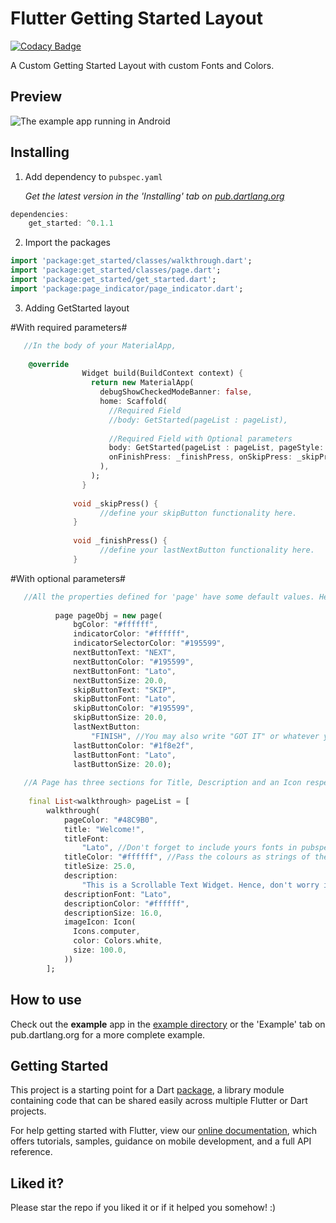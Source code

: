 # Flutter Getting Started Layout

[![Codacy Badge](https://api.codacy.com/project/badge/Grade/25283ed8fd2b4f65b86dd1124632bf2b)](https://app.codacy.com/app/iamriya/GetStarted-FlutterPackage?utm_source=github.com&utm_medium=referral&utm_content=iamriya/GetStarted-FlutterPackage&utm_campaign=Badge_Grade_Dashboard)

A Custom Getting Started Layout with custom Fonts and Colors.

## Preview

![The example app running in Android](https://github.com/MobMaxime/GetStarted-FlutterPackage/blob/master/walkthrough/gif/GettingStarted.gif)

## Installing

1.  Add dependency to `pubspec.yaml`

    *Get the latest version in the 'Installing' tab on [pub.dartlang.org](pub.dartlang.org)*
    
```dart
dependencies:
    get_started: ^0.1.1
```

2.  Import the packages

```dart
import 'package:get_started/classes/walkthrough.dart';
import 'package:get_started/classes/page.dart';
import 'package:get_started/get_started.dart';
import 'package:page_indicator/page_indicator.dart';
```

3.  Adding GetStarted layout

#With required parameters#

```dart
   //In the body of your MaterialApp,
   
    @override
                Widget build(BuildContext context) {
                  return new MaterialApp(
                    debugShowCheckedModeBanner: false,
                    home: Scaffold(
                      //Required Field
                      //body: GetStarted(pageList : pageList),
                      
                      //Required Field with Optional parameters
                      body: GetStarted(pageList : pageList, pageStyle: pageObj, indicatorShape : IndicatorShape.circle(size: 12.0),
                      onFinishPress: _finishPress, onSkipPress: _skipPress),
                    ),
                  );
                }
                
              void _skipPress() {
                    //define your skipButton functionality here.
              }
                
              void _finishPress() {
                    //define your lastNextButton functionality here.
              }
  ```         

#With optional parameters#

```dart
   //All the properties defined for 'page' have some default values. Hence, you may skip some size, etc. if you wish to! But defining a pageObj of page class is a must, so as to pass it as a parameter in GetStarted().
        
          page pageObj = new page(
              bgColor: "#ffffff",
              indicatorColor: "#ffffff",
              indicatorSelectorColor: "#195599",
              nextButtonText: "NEXT",
              nextButtonColor: "#195599",
              nextButtonFont: "Lato",
              nextButtonSize: 20.0,
              skipButtonText: "SKIP",
              skipButtonFont: "Lato",
              skipButtonColor: "#195599",
              skipButtonSize: 20.0,
              lastNextButton:
                  "FINISH", //You may also write "GOT IT" or whatever you wish :)
              lastButtonColor: "#1f8e2f",
              lastButtonFont: "Lato",
              lastButtonSize: 20.0);
              
   //A Page has three sections for Title, Description and an Icon respectively that can be customized for the text, font, color and size.
      
    final List<walkthrough> pageList = [
        walkthrough(
            pageColor: "#48C9B0",
            title: "Welcome!",
            titleFont:
                "Lato", //Don't forget to include yours fonts in pubspec.yaml file.
            titleColor: "#ffffff", //Pass the colours as strings of their hex codes.
            titleSize: 25.0,
            description:
                "This is a Scrollable Text Widget. Hence, don't worry if your description goes long. :) \n\nA Page has three sections for Title, Description and an Icon respectively that can be customized for the text, font, color and size.\n\nAll the properties defined for 'walkthrough' have some default values. Hence, you may skip some size, etc. if you wish to!",
            descriptionFont: "Lato",
            descriptionColor: "#ffffff",
            descriptionSize: 16.0,
            imageIcon: Icon(
              Icons.computer,
              color: Colors.white,
              size: 100.0,
            ))
        ];    
 ```   

## How to use
Check out the **example** app in the [example directory](https://github.com/MobMaxime/GetStarted-FlutterPackage/tree/master/walkthrough/example) or the 'Example' tab on pub.dartlang.org for a more complete example.

## Getting Started

This project is a starting point for a Dart
[package](https://flutter.dev/developing-packages/),
a library module containing code that can be shared easily across
multiple Flutter or Dart projects.

For help getting started with Flutter, view our 
[online documentation](https://flutter.dev/docs), which offers tutorials, 
samples, guidance on mobile development, and a full API reference.

## Liked it?
Please star the repo if you liked it or if it helped you somehow! :)
